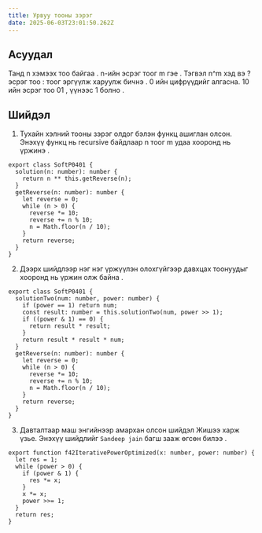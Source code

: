 ```yaml
---
title: Урвуу тооны зэрэг
date: 2025-06-03T23:01:50.262Z
---
```


## Асуудал

Танд n хэмээх тоо байгаа . n-ийн эсрэг тоог m гэе . Тэгвэл n^m хэд вэ ?
эсрэг тоо : тоог эргүүлж харуулж бичнэ . 0 ийн цифрүүдийг алгасна. 10 ийн эсрэг тоо 01 , үүнээс 1 болно .

## Шийдэл

1. Тухайн хэлний тооны зэрэг олдог бэлэн функц ашиглан олсон.
   Энэхүү функц нь recursive байдлаар n тоог m удаа хооронд нь үржинэ .

```
export class SoftP0401 {
  solution(n: number): number {
    return n ** this.getReverse(n);
  }
  getReverse(n: number): number {
    let reverse = 0;
    while (n > 0) {
      reverse *= 10;
      reverse += n % 10;
      n = Math.floor(n / 10);
    }
    return reverse;
  }
}
```

2. Дээрх шийдлээр нэг нэг үржүүлэн олохгүйгээр давхцах тоонуудыг хооронд нь үржин олж байна .

```
export class SoftP0401 {
  solutionTwo(num: number, power: number) {
    if (power == 1) return num;
    const result: number = this.solutionTwo(num, power >> 1);
    if ((power & 1) == 0) {
      return result * result;
    }
    return result * result * num;
  }
  getReverse(n: number): number {
    let reverse = 0;
    while (n > 0) {
      reverse *= 10;
      reverse += n % 10;
      n = Math.floor(n / 10);
    }
    return reverse;
  }
}

```

3. Давталтаар маш энгийнээр амархан олсон шийдэл
   Жишээ харж үзье.
   Энэхүү шийдлийг `Sandeep jain` багш зааж өгсөн билээ .

```
export function f42IterativePowerOptimized(x: number, power: number) {
  let res = 1;
  while (power > 0) {
    if (power & 1) {
      res *= x;
    }
    x *= x;
    power >>= 1;
  }
  return res;
}
```
